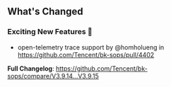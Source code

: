 ## What's Changed

### Exciting New Features 🎉
* open-telemetry trace support by @homholueng in https://github.com/Tencent/bk-sops/pull/4402


**Full Changelog**: https://github.com/Tencent/bk-sops/compare/V3.9.14...V3.9.15